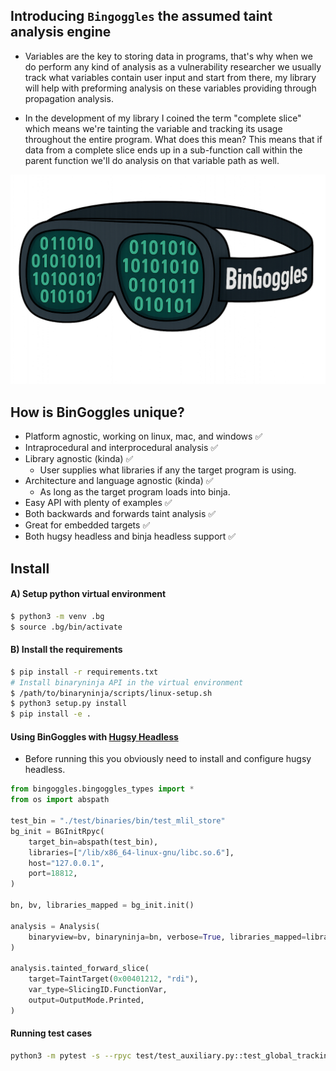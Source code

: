 ## Introducing `Bingoggles` the assumed taint analysis engine

- Variables are the key to storing data in programs, that's why when we do perform any kind of analysis as a vulnerability researcher we usually track what variables contain user input and start from there, my library will help with preforming analysis on these variables providing through propagation analysis.

- In the development of my library I coined the term "complete slice" which means we're tainting the variable and tracking its usage throughout the entire program. What does this mean? This means that if data from a complete slice ends up in a sub-function call within the parent function we'll do analysis on that variable path as well.


![](images/bingoggles.png)

## How is BinGoggles unique?
- Platform agnostic, working on linux, mac, and windows ✅ 
- Intraprocedural and interprocedural analysis ✅
- Library agnostic (kinda) ✅
    - User supplies what libraries if any the target program is using.
- Architecture and language agnostic (kinda) ✅
    - As long as the target program loads into binja.
- Easy API with plenty of examples ✅
- Both backwards and forwards taint analysis ✅
- Great for embedded targets ✅
- Both hugsy headless and binja headless support ✅

## Install
#### A) Setup python virtual environment
```bash
$ python3 -m venv .bg
$ source .bg/bin/activate
```

#### B) Install the requirements
```bash
$ pip install -r requirements.txt
# Install binaryninja API in the virtual environment
$ /path/to/binaryninja/scripts/linux-setup.sh
$ python3 setup.py install
$ pip install -e .
```

#### Using BinGoggles with [Hugsy Headless](https://github.com/hugsy/binja-headless)
- Before running this you obviously need to install and configure hugsy headless. 
```python
from bingoggles.bingoggles_types import *
from os import abspath

test_bin = "./test/binaries/bin/test_mlil_store"
bg_init = BGInitRpyc(
    target_bin=abspath(test_bin),
    libraries=["/lib/x86_64-linux-gnu/libc.so.6"],
    host="127.0.0.1",
    port=18812,
)

bn, bv, libraries_mapped = bg_init.init()

analysis = Analysis(
    binaryview=bv, binaryninja=bn, verbose=True, libraries_mapped=libraries_mapped
)

analysis.tainted_forward_slice(
    target=TaintTarget(0x00401212, "rdi"),
    var_type=SlicingID.FunctionVar,
    output=OutputMode.Printed,
)

```

#### Running test cases
```bash
python3 -m pytest -s --rpyc test/test_auxiliary.py::test_global_tracking_fwd_var
```